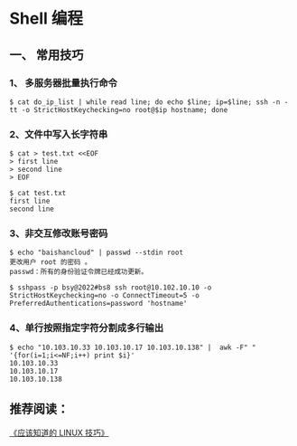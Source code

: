 # Shell 编程

## 一、 常用技巧

### 1、 多服务器批量执行命令

```shell
$ cat do_ip_list | while read line; do echo $line; ip=$line; ssh -n -tt -o StrictHostKeychecking=no root@$ip hostname; done
```

### 2、文件中写入长字符串

```shell
$ cat > test.txt <<EOF
> first line
> second line
> EOF

$ cat test.txt
first line
second line
```

### 3、非交互修改账号密码

```shell
$ echo "baishancloud" | passwd --stdin root
更改用户 root 的密码 。
passwd：所有的身份验证令牌已经成功更新。

$ sshpass -p bsy@2022#bs8 ssh root@10.102.10.10 -o StrictHostKeychecking=no -o ConnectTimeout=5 -o PreferredAuthentications=password 'hostname'
```

### 4、单行按照指定字符分割成多行输出

```shell
$ echo "10.103.10.33 10.103.10.17 10.103.10.138" |  awk -F" " '{for(i=1;i<=NF;i++) print $i}'
10.103.10.33
10.103.10.17
10.103.10.138
```

## 推荐阅读：

[《应该知道的 LINUX 技巧》](https://coolshell.cn/articles/8883.html)
